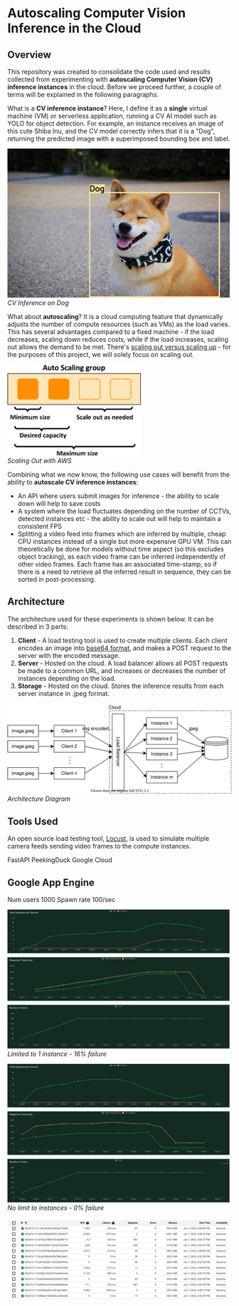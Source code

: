 # Autoscaling Computer Vision Inference in the Cloud

## Overview

This repository was created to consolidate the code used and results collected from experimenting with **autoscaling Computer Vision (CV) inference instances** in the cloud. Before we proceed further, a couple of terms will be explained in the following paragraphs.

What is a **CV inference instance**? Here, I define it as a **single** virtual machine (VM) or serverless application, running a CV AI model such as YOLO for object detection. For example, an instance receives an image of this cute Shiba Inu, and the CV model correctly infers that it is a "Dog", returning the predicted image with a superimposed bounding box and label.

<img src='images/shiba_inu_prediction.jpeg' width='500'><br>
*CV Inference on Dog*

What about **autoscaling**? It is a cloud computing feature that dynamically adjusts the number of compute resources (such as VMs) as the load varies. This has several advantages compared to a fixed machine - if the load decreases, scaling down reduces costs, while if the load increases, scaling out allows the demand to be met. There's [scaling out versus scaling up](https://packetpushers.net/scale-up-vs-scale-out/#:~:text=Scaling%20out%20%3D%20adding%20more%20components,it%20can%20handle%20more%20load.) - for the purposes of this project, we will solely focus on scaling out.

<img src='images/scaling_out.jpeg' width='300'><br>
*Scaling Out with AWS*

Combining what we now know, the following use cases will benefit from the ability to **autoscale CV inference instances**:
- An API where users submit images for inference - the ability to scale down will help to save costs
- A system where the load fluctuates depending on the number of CCTVs, detected instances etc - the ability to scale out will help to maintain a consistent FPS
- Splitting a video feed into frames which are inferred by multiple, cheap CPU instances instead of a single but more expensive GPU VM. This can theoretically be done for models without time aspect (so this excludes object tracking), as each video frame can be inferred independently of other video frames. Each frame has an associated time-stamp, so if there is a need to retrieve all the inferred result in sequence, they can be sorted in post-processing.

## Architecture

The architecture used for these experiments is shown below. It can be described in 3 parts:
1. **Client** - A load testing tool is used to create multiple clients. Each client encodes an image into [base64 format](https://www.geeksforgeeks.org/python-convert-image-to-string-and-vice-versa/), and makes a POST request to the server with the encoded message.
2. **Server** - Hosted on the cloud. A load balancer allows all POST requests be made to a common URL, and increases or decreases the number of instances depending on the load.
3. **Storage** - Hosted on the cloud. Stores the inference results from each server instance in .jpeg format.

<img src='diagrams/architecture.drawio.svg'><br>
*Architecture Diagram*

## Tools Used

An open source load testing tool, [Locust](https://locust.io/), is used to simulate multiple camera feeds sending video frames to the compute instances. 

FastAPI
PeekingDuck
Google Cloud



## Google App Engine



Num users 1000
Spawn rate 100/sec

<img src='images/app_engine/1_inst_1000_users_100_spawn_rate.png' width='500'><br>
*Limited to 1 instance - 16% failure*

<img src='images/app_engine/unlimited_inst_1000_users_100_spawn_rate.png' width='500'><br>
*No limit to instances - 0% failure*


<img src='images/app_engine/app_engine_instances.png' width='500'><br>